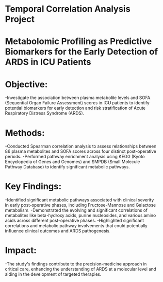 # Temporal Correlation Analysis Project
# Metabolomic Profiling as Predictive Biomarkers for the Early Detection of ARDS in ICU Patients
# Objective:
-Investigate the association between plasma metabolite levels and SOFA (Sequential Organ Failure Assessment) scores in ICU patients to identify potential biomarkers for early detection and risk stratification of Acute Respiratory Distress Syndrome (ARDS).
# Methods:
-Conducted Spearman correlation analysis to assess relationships between 86 plasma metabolites and SOFA scores across four distinct post-operative periods.
-Performed pathway enrichment analysis using KEGG (Kyoto Encyclopedia of Genes and Genomes) and SMPDB (Small Molecule Pathway Database) to identify significant metabolic pathways.
# Key Findings:
-Identified significant metabolic pathways associated with clinical severity in early post-operative phases, including Fructose-Mannose and Galactose metabolism.
-Demonstrated the evolving and significant correlations of metabolites like beta-hydroxy acids, purine nucleosides, and various amino acids across different post-operative phases.
-Highlighted significant correlations and metabolic pathway involvements that could potentially influence clinical outcomes and ARDS pathogenesis.
# Impact:
-The study's findings contribute to the precision-medicine approach in critical care, enhancing the understanding of ARDS at a molecular level and aiding in the development of targeted therapies.
